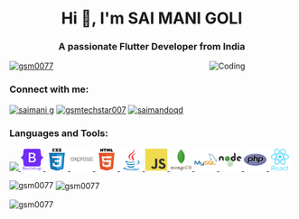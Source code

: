 <h1 align="center">Hi 👋, I'm SAI MANI GOLI</h1>
<h3 align="center">A passionate Flutter Developer from India</h3>
<img align="right" alt="Coding" width="150" src="https://media3.giphy.com/media/HscDLzkO8EOTmgkhQP/giphy.gif?cid=ecf05e47i27aw1ck98d7dmevclvrh356u36p3d6cl6tdejby&rid=giphy.gif&ct=g" >

<p align="left"> <a href="https://github.com/ryo-ma/github-profile-trophy"><img src="https://github-profile-trophy.vercel.app/?username=gsm0077" alt="gsm0077" /></a> </p>

<h3 align="left">Connect with me:</h3>
<p align="left">
<a href="https://linkedin.com/in/saimani g" target="blank"><img align="center" src="https://raw.githubusercontent.com/rahuldkjain/github-profile-readme-generator/master/src/images/icons/Social/linked-in-alt.svg" alt="saimani g" height="30" width="40" /></a>
<a href="https://www.codechef.com/users/gsmtechstar007" target="blank"><img align="center" src="https://cdn.jsdelivr.net/npm/simple-icons@3.1.0/icons/codechef.svg" alt="gsmtechstar007" height="30" width="40" /></a>
<a href="https://auth.geeksforgeeks.org/user/saimandoqd" target="blank"><img align="center" src="https://raw.githubusercontent.com/rahuldkjain/github-profile-readme-generator/master/src/images/icons/Social/geeks-for-geeks.svg" alt="saimandoqd" height="30" width="40" /></a>
</p>

<h3 align="left">Languages and Tools:</h3>
<p align="left"> <a href="https://flutter.dev/">
  <img src="https://upload.wikimedia.org/wikipedia/commons/1/17/Google-flutter-logo.png" width="150"/>
</a>
 <a href="https://getbootstrap.com" target="_blank" rel="noreferrer"> <img src="https://raw.githubusercontent.com/devicons/devicon/master/icons/bootstrap/bootstrap-plain-wordmark.svg" alt="bootstrap" width="40" height="40"/> </a> <a href="https://www.w3schools.com/css/" target="_blank" rel="noreferrer"> <img src="https://raw.githubusercontent.com/devicons/devicon/master/icons/css3/css3-original-wordmark.svg" alt="css3" width="40" height="40"/> </a> <a href="https://expressjs.com" target="_blank" rel="noreferrer"> <img src="https://raw.githubusercontent.com/devicons/devicon/master/icons/express/express-original-wordmark.svg" alt="express" width="40" height="40"/> </a> <a href="https://www.w3.org/html/" target="_blank" rel="noreferrer"> <img src="https://raw.githubusercontent.com/devicons/devicon/master/icons/html5/html5-original-wordmark.svg" alt="html5" width="40" height="40"/> </a> <a href="https://www.java.com" target="_blank" rel="noreferrer"> <img src="https://raw.githubusercontent.com/devicons/devicon/master/icons/java/java-original.svg" alt="java" width="40" height="40"/> </a> <a href="https://developer.mozilla.org/en-US/docs/Web/JavaScript" target="_blank" rel="noreferrer"> <img src="https://raw.githubusercontent.com/devicons/devicon/master/icons/javascript/javascript-original.svg" alt="javascript" width="40" height="40"/> </a> <a href="https://www.mongodb.com/" target="_blank" rel="noreferrer"> <img src="https://raw.githubusercontent.com/devicons/devicon/master/icons/mongodb/mongodb-original-wordmark.svg" alt="mongodb" width="40" height="40"/> </a> <a href="https://www.mysql.com/" target="_blank" rel="noreferrer"> <img src="https://raw.githubusercontent.com/devicons/devicon/master/icons/mysql/mysql-original-wordmark.svg" alt="mysql" width="40" height="40"/> </a> <a href="https://nodejs.org" target="_blank" rel="noreferrer"> <img src="https://raw.githubusercontent.com/devicons/devicon/master/icons/nodejs/nodejs-original-wordmark.svg" alt="nodejs" width="40" height="40"/> </a> <a href="https://www.php.net" target="_blank" rel="noreferrer"> <img src="https://raw.githubusercontent.com/devicons/devicon/master/icons/php/php-original.svg" alt="php" width="40" height="40"/> </a> <a href="https://reactjs.org/" target="_blank" rel="noreferrer"> <img src="https://raw.githubusercontent.com/devicons/devicon/master/icons/react/react-original-wordmark.svg" alt="react" width="40" height="40"/> </a> </p>

<p><img align="left" src="https://github-readme-stats.vercel.app/api/top-langs?username=gsm0077&show_icons=true&locale=en&layout=compact" alt="gsm0077" /></p>

<p>&nbsp;<img align="center" src="https://github-readme-stats.vercel.app/api?username=gsm0077&show_icons=true&locale=en" alt="gsm0077" /></p>

<p><img align="center" src="https://github-readme-streak-stats.herokuapp.com/?user=gsm0077&" alt="gsm0077" /></p>
